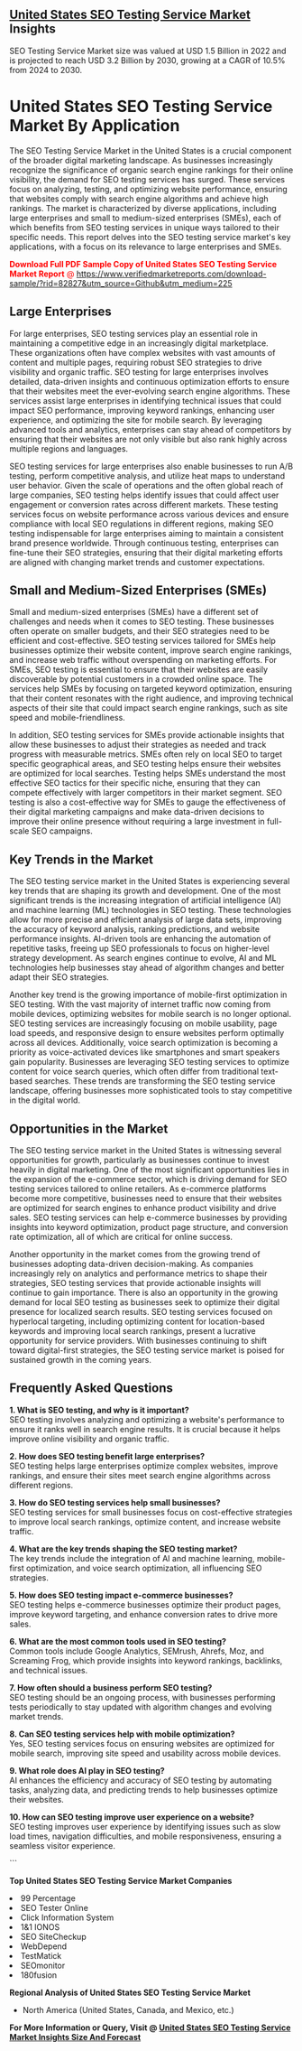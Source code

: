 <h2><a href="https://www.verifiedmarketreports.com/download-sample/?rid=82827&amp;utm_source=Github&amp;utm_medium=225" target="_blank">United States SEO Testing Service Market</a> Insights</h2><p>SEO Testing Service Market size was valued at USD 1.5 Billion in 2022 and is projected to reach USD 3.2 Billion by 2030, growing at a CAGR of 10.5% from 2024 to 2030.</p><p> <h1>United States SEO Testing Service Market By Application</h1> <p>The SEO Testing Service Market in the United States is a crucial component of the broader digital marketing landscape. As businesses increasingly recognize the significance of organic search engine rankings for their online visibility, the demand for SEO testing services has surged. These services focus on analyzing, testing, and optimizing website performance, ensuring that websites comply with search engine algorithms and achieve high rankings. The market is characterized by diverse applications, including large enterprises and small to medium-sized enterprises (SMEs), each of which benefits from SEO testing services in unique ways tailored to their specific needs. This report delves into the SEO testing service market's key applications, with a focus on its relevance to large enterprises and SMEs. <p><span class=""><span style="color: #ff0000;"><strong>Download Full PDF Sample Copy of United States SEO Testing Service Market Report</strong> @ </span><a href="https://www.verifiedmarketreports.com/download-sample/?rid=82827&amp;utm_source=Github&amp;utm_medium=225" target="_blank">https://www.verifiedmarketreports.com/download-sample/?rid=82827&amp;utm_source=Github&amp;utm_medium=225</a></span></p></p> <h2>Large Enterprises</h2> <p>For large enterprises, SEO testing services play an essential role in maintaining a competitive edge in an increasingly digital marketplace. These organizations often have complex websites with vast amounts of content and multiple pages, requiring robust SEO strategies to drive visibility and organic traffic. SEO testing for large enterprises involves detailed, data-driven insights and continuous optimization efforts to ensure that their websites meet the ever-evolving search engine algorithms. These services assist large enterprises in identifying technical issues that could impact SEO performance, improving keyword rankings, enhancing user experience, and optimizing the site for mobile search. By leveraging advanced tools and analytics, enterprises can stay ahead of competitors by ensuring that their websites are not only visible but also rank highly across multiple regions and languages. <p>SEO testing services for large enterprises also enable businesses to run A/B testing, perform competitive analysis, and utilize heat maps to understand user behavior. Given the scale of operations and the often global reach of large companies, SEO testing helps identify issues that could affect user engagement or conversion rates across different markets. These testing services focus on website performance across various devices and ensure compliance with local SEO regulations in different regions, making SEO testing indispensable for large enterprises aiming to maintain a consistent brand presence worldwide. Through continuous testing, enterprises can fine-tune their SEO strategies, ensuring that their digital marketing efforts are aligned with changing market trends and customer expectations.</p> <h2>Small and Medium-Sized Enterprises (SMEs)</h2> <p>Small and medium-sized enterprises (SMEs) have a different set of challenges and needs when it comes to SEO testing. These businesses often operate on smaller budgets, and their SEO strategies need to be efficient and cost-effective. SEO testing services tailored for SMEs help businesses optimize their website content, improve search engine rankings, and increase web traffic without overspending on marketing efforts. For SMEs, SEO testing is essential to ensure that their websites are easily discoverable by potential customers in a crowded online space. The services help SMEs by focusing on targeted keyword optimization, ensuring that their content resonates with the right audience, and improving technical aspects of their site that could impact search engine rankings, such as site speed and mobile-friendliness. <p>In addition, SEO testing services for SMEs provide actionable insights that allow these businesses to adjust their strategies as needed and track progress with measurable metrics. SMEs often rely on local SEO to target specific geographical areas, and SEO testing helps ensure their websites are optimized for local searches. Testing helps SMEs understand the most effective SEO tactics for their specific niche, ensuring that they can compete effectively with larger competitors in their market segment. SEO testing is also a cost-effective way for SMEs to gauge the effectiveness of their digital marketing campaigns and make data-driven decisions to improve their online presence without requiring a large investment in full-scale SEO campaigns.</p> <h2>Key Trends in the Market</h2> <p>The SEO testing service market in the United States is experiencing several key trends that are shaping its growth and development. One of the most significant trends is the increasing integration of artificial intelligence (AI) and machine learning (ML) technologies in SEO testing. These technologies allow for more precise and efficient analysis of large data sets, improving the accuracy of keyword analysis, ranking predictions, and website performance insights. AI-driven tools are enhancing the automation of repetitive tasks, freeing up SEO professionals to focus on higher-level strategy development. As search engines continue to evolve, AI and ML technologies help businesses stay ahead of algorithm changes and better adapt their SEO strategies. <p>Another key trend is the growing importance of mobile-first optimization in SEO testing. With the vast majority of internet traffic now coming from mobile devices, optimizing websites for mobile search is no longer optional. SEO testing services are increasingly focusing on mobile usability, page load speeds, and responsive design to ensure websites perform optimally across all devices. Additionally, voice search optimization is becoming a priority as voice-activated devices like smartphones and smart speakers gain popularity. Businesses are leveraging SEO testing services to optimize content for voice search queries, which often differ from traditional text-based searches. These trends are transforming the SEO testing service landscape, offering businesses more sophisticated tools to stay competitive in the digital world.</p> <h2>Opportunities in the Market</h2> <p>The SEO testing service market in the United States is witnessing several opportunities for growth, particularly as businesses continue to invest heavily in digital marketing. One of the most significant opportunities lies in the expansion of the e-commerce sector, which is driving demand for SEO testing services tailored to online retailers. As e-commerce platforms become more competitive, businesses need to ensure that their websites are optimized for search engines to enhance product visibility and drive sales. SEO testing services can help e-commerce businesses by providing insights into keyword optimization, product page structure, and conversion rate optimization, all of which are critical for online success. <p>Another opportunity in the market comes from the growing trend of businesses adopting data-driven decision-making. As companies increasingly rely on analytics and performance metrics to shape their strategies, SEO testing services that provide actionable insights will continue to gain importance. There is also an opportunity in the growing demand for local SEO testing as businesses seek to optimize their digital presence for localized search results. SEO testing services focused on hyperlocal targeting, including optimizing content for location-based keywords and improving local search rankings, present a lucrative opportunity for service providers. With businesses continuing to shift toward digital-first strategies, the SEO testing service market is poised for sustained growth in the coming years.</p> <h2>Frequently Asked Questions</h2> <p><strong>1. What is SEO testing, and why is it important?</strong><br>SEO testing involves analyzing and optimizing a website's performance to ensure it ranks well in search engine results. It is crucial because it helps improve online visibility and organic traffic.</p> <p><strong>2. How does SEO testing benefit large enterprises?</strong><br>SEO testing helps large enterprises optimize complex websites, improve rankings, and ensure their sites meet search engine algorithms across different regions.</p> <p><strong>3. How do SEO testing services help small businesses?</strong><br>SEO testing services for small businesses focus on cost-effective strategies to improve local search rankings, optimize content, and increase website traffic.</p> <p><strong>4. What are the key trends shaping the SEO testing market?</strong><br>The key trends include the integration of AI and machine learning, mobile-first optimization, and voice search optimization, all influencing SEO strategies.</p> <p><strong>5. How does SEO testing impact e-commerce businesses?</strong><br>SEO testing helps e-commerce businesses optimize their product pages, improve keyword targeting, and enhance conversion rates to drive more sales.</p> <p><strong>6. What are the most common tools used in SEO testing?</strong><br>Common tools include Google Analytics, SEMrush, Ahrefs, Moz, and Screaming Frog, which provide insights into keyword rankings, backlinks, and technical issues.</p> <p><strong>7. How often should a business perform SEO testing?</strong><br>SEO testing should be an ongoing process, with businesses performing tests periodically to stay updated with algorithm changes and evolving market trends.</p> <p><strong>8. Can SEO testing services help with mobile optimization?</strong><br>Yes, SEO testing services focus on ensuring websites are optimized for mobile search, improving site speed and usability across mobile devices.</p> <p><strong>9. What role does AI play in SEO testing?</strong><br>AI enhances the efficiency and accuracy of SEO testing by automating tasks, analyzing data, and predicting trends to help businesses optimize their websites.</p> <p><strong>10. How can SEO testing improve user experience on a website?</strong><br>SEO testing improves user experience by identifying issues such as slow load times, navigation difficulties, and mobile responsiveness, ensuring a seamless visitor experience.</p> ```</p><p><strong>Top United States SEO Testing Service Market Companies</strong></p><div data-test-id=""><p><li>99 Percentage</li><li> SEO Tester Online</li><li> Click Information System</li><li> 1&1 IONOS</li><li> SEO SiteCheckup</li><li> WebDepend</li><li> TestMatick</li><li> SEOmonitor</li><li> 180fusion</li></p><div><strong>Regional Analysis of&nbsp;United States SEO Testing Service Market</strong></div><ul><li dir="ltr"><p dir="ltr">North America&nbsp;(United States, Canada, and Mexico, etc.)</p></li></ul><p><strong>For More Information or Query, Visit @&nbsp;</strong><strong><a href="https://www.verifiedmarketreports.com/product/global-seo-testing-service-market-growth-status-and-outlook-2019-2024/?utm_source=Github&amp;utm_medium=225" target="_blank">United States SEO Testing Service Market Insights Size And Forecast</a></strong></p></div>
